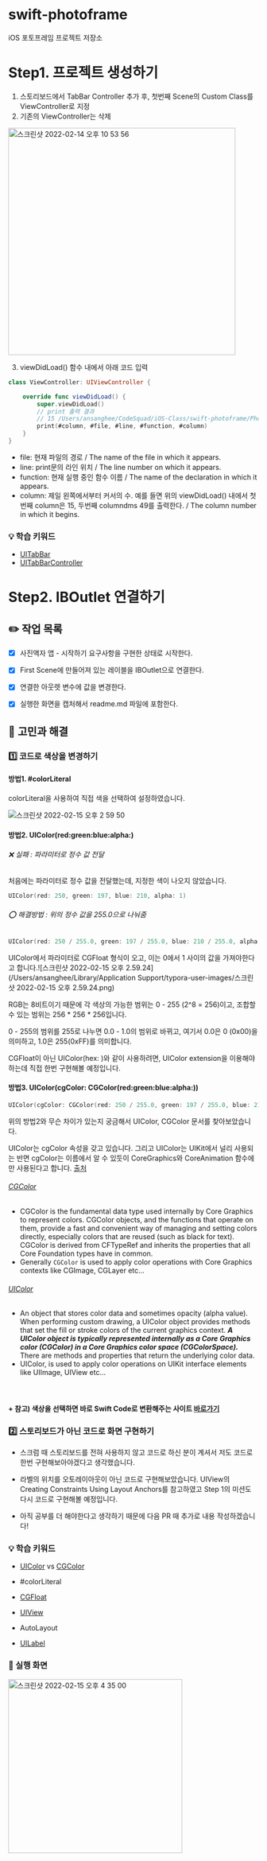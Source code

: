 # swift-photoframe
iOS 포토프레임 프로젝트 저장소

# Step1. 프로젝트 생성하기

1. 스토리보드에서 TabBar Controller 추가 후, 첫번째 Scene의 Custom Class를 ViewController로 지정
2. 기존의 ViewController는 삭제
<img width="457" alt="스크린샷 2022-02-14 오후 10 53 56" src="https://user-images.githubusercontent.com/95578975/153877063-8179b860-3ee8-4036-8ae8-8188c19cab59.png">

3. viewDidLoad() 함수 내에서 아래 코드 입력

```swift
class ViewController: UIViewController {

    override func viewDidLoad() {
        super.viewDidLoad()
        // print 출력 결과
        // 15 /Users/ansanghee/CodeSquad/iOS-Class/swift-photoframe/PhotoFrame/PhotoFrame/ViewController.swift 16 viewDidLoad() 49
        print(#column, #file, #line, #function, #column)
    }
}
```

- file: 현재 파일의 경로 / The name of the file in which it appears.
- line: print문의 라인 위치 / The line number on which it appears.
- function: 현재 실행 중인 함수 이름 / The name of the declaration in which it appears.
- column: 제일 왼쪽에서부터 커서의 수. 예를 들면 위의 viewDidLoad() 내에서 첫번째 column은 15, 두번째 columndms 49를 출력한다. / The column number in which it begins.


### 💡 학습 키워드
- [UITabBar](https://developer.apple.com/documentation/uikit/uitabbar)
- [UITabBarController](https://developer.apple.com/documentation/uikit/uitabbarcontroller)


# Step2. IBOutlet 연결하기

## ✏️ 작업 목록

- [x] 사진액자 앱 - 시작하기 요구사항을 구현한 상태로 시작한다.

- [x] First Scene에 만들어져 있는 레이블을 IBOutlet으로 연결한다.

- [x] 연결한 아웃렛 변수에 값을 변경한다.

- [x] 실행한 화면을 캡처해서 readme.md 파일에 포함한다.

## 🤔 고민과 해결

### 1️⃣ 코드로 색상을 변경하기

#### 방법1. #colorLiteral

colorLiteral을 사용하여 직접 색을 선택하여 설정하였습니다.

![스크린샷 2022-02-15 오후 2 59 50](https://user-images.githubusercontent.com/95578975/154001698-418eb90e-8522-4ef6-a2e4-8dafccbe548c.png)



#### 방법2. UIColor(red:green:blue:alpha:) 

###### ❌ 실패 : 파라미터로 정수 값 전달

처음에는 파라미터로 정수 값을 전달했는데, 지정한 색이 나오지 않았습니다.

```swift
UIColor(red: 250, green: 197, blue: 210, alpha: 1)
```



###### ⭕️ 해결방법 : 위의 정수 값을 255.0으로 나눠줌

```swift
UIColor(red: 250 / 255.0, green: 197 / 255.0, blue: 210 / 255.0, alpha: 1)
```

UIColor에서 파라미터로 CGFloat 형식이 오고, 이는 0에서 1 사이의 값을 가져야한다고 합니다.![스크린샷 2022-02-15 오후 2.59.24](/Users/ansanghee/Library/Application Support/typora-user-images/스크린샷 2022-02-15 오후 2.59.24.png)

RGB는 8비트이기 때문에 각 색상의 가능한 범위는 0 - 255 (2^8 = 256)이고, 조합할 수 있는 범위는 256 * 256 * 256입니다.

0 - 255의 범위를 255로 나누면 0.0 - 1.0의 범위로 바뀌고, 여기서 0.0은 0 (0x00)을 의미하고, 1.0은 255(0xFF)를 의미합니다.



CGFloat이 아닌 UIColor(hex: )와 같이 사용하려면, UIColor extension을 이용해야하는데 직접 한번 구현해볼 예정입니다. 



#### 방법3. UIColor(cgColor: CGColor(red:green:blue:alpha:))

```swift
UIColor(cgColor: CGColor(red: 250 / 255.0, green: 197 / 255.0, blue: 210 / 255.0, alpha: 1))
```

위의 방법2와 무슨 차이가 있는지 궁금해서 UIColor, CGColor 문서를 찾아보았습니다.

UIColor는 cgColor 속성을 갖고 있습니다. 그리고 UIColor는 UIKit에서 널리 사용되는 반면 cgColor는 이름에서 알 수 있듯이 CoreGraphics와 CoreAnimation 함수에만 사용된다고 합니다. [출처](https://stackoverflow.com/questions/48260237/difference-between-cgcolor-and-uicolor)

###### [CGColor](https://developer.apple.com/documentation/coregraphics/cgcolor)

- CGColor is the fundamental data type used internally by Core Graphics to represent colors. CGColor objects, and the functions that operate on them, provide a fast and convenient way of managing and setting colors directly, especially colors that are reused (such as black for text). CGColor is derived from CFTypeRef and inherits the properties that all Core Foundation types have in common.
- Generally `CGColor` is used to apply color operations with Core Graphics contexts like CGImage, CGLayer etc...

###### [UIColor](https://developer.apple.com/documentation/uikit/uicolor)

- An object that stores color data and sometimes opacity (alpha value). When performing custom drawing, a UIColor object provides methods that set the fill or stroke colors of the current graphics context. ***A UIColor object is typically represented internally as a Core Graphics color (CGColor) in a Core Graphics color space (CGColorSpace).*** There are methods and properties that return the underlying color data.
- UIColor, is used to apply color operations on UIKit interface elements like UIImage, UIView etc...

ㅤ

#### + 참고) 색상을 선택하면 바로 Swift Code로 변환해주는 사이트 [바로가기](https://www.ralfebert.com/ios/swift-uikit-uicolor-picker/) 



### 2️⃣ 스토리보드가 아닌 코드로 화면 구현하기

- 스크럼 때 스토리보드를 전혀 사용하지 않고 코드로 하신 분이 계셔서 저도 코드로 한번 구현해보아야겠다고 생각했습니다.

- 라벨의 위치를 오토레이아웃이 아닌 코드로 구현해보았습니다. UIView의 Creating Constraints Using Layout Anchors를 참고하였고 Step 1의 미션도 다시 코드로 구현해볼 예정입니다. 
- 아직 공부를 더 해야한다고 생각하기 때문에 다음 PR 때 추가로 내용 작성하겠습니다!



### 💡 학습 키워드

- [UIColor]() vs [CGColor]()
- #colorLiteral

- [CGFloat](https://developer.apple.com/documentation/coregraphics/cgfloat)
- [UIView](https://developer.apple.com/documentation/uikit/uiview)
- AutoLayout
- [UILabel](https://developer.apple.com/documentation/uikit/uilabel)


### 📱 실행 화면
<img width="350" alt="스크린샷 2022-02-15 오후 4 35 00" src="https://user-images.githubusercontent.com/95578975/154014196-177b1be8-6fb5-4397-9961-74f78297c69e.png">

